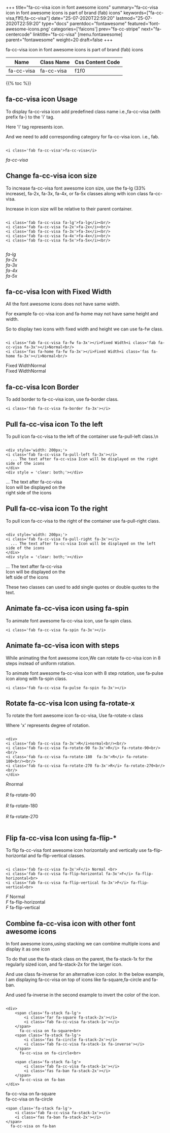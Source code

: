+++
title="fa-cc-visa icon in font awesome icons"
summary="fa-cc-visa icon in font awesome icons is part of brand (fab) icons"
keywords=["fa-cc-visa,f1f0,fa-cc-visa"]
date="25-07-2020T22:59:20"
lastmod="25-07-2020T22:59:20"
type="docs"
parentdoc="fontawesome"
featured='font-awesome-icons.png'
categories=['faicons']
prev="fa-cc-stripe"
next="fa-centercode"
linktitle="fa-cc-visa"
[menu.fontawesome]
parent="fontawesome"
weight=20
draft=false
+++


fa-cc-visa icon in font awesome icons is part of brand (fab) icons

<div class='table-responsive'><table class='table'><thead><tr><th>Name</th><th>Class Name</th><th>Css Content Code</th></tr></thead><tbody><tr><td>fa-cc-visa</td><td>fa-cc-visa</td><td>f1f0</td></tr></tbody></table></div>


{{% toc %}}


## fa-cc-visa icon Usage

To display fa-cc-visa icon add predefined class name i.e.,fa-cc-visa (with prefix fa-) to the 'i' tag.

Here 'i' tag represents icon.

And we need to add corresponding category for fa-cc-visa icon. i.e., fab.


```

<i class='fab fa-cc-visa'>fa-cc-visa</i>
```

<i class='fab fa-cc-visa'>fa-cc-visa</i>




## Change fa-cc-visa icon size
To increase fa-cc-visa font awesome icon size, use the fa-lg (33% increase), fa-2x, fa-3x, fa-4x, or fa-5x classes along with icon class fa-cc-visa.

Increase in icon size will be relative to their parent container. 

```

<i class='fab fa-cc-visa fa-lg'>fa-lg</i><br/>
<i class='fab fa-cc-visa fa-2x'>fa-2x</i><br/>
<i class='fab fa-cc-visa fa-3x'>fa-3x</i><br/>
<i class='fab fa-cc-visa fa-4x'>fa-4x</i><br/>
<i class='fab fa-cc-visa fa-5x'>fa-5x</i><br/>
            
```

<i class='fab fa-cc-visa fa-lg'>fa-lg</i><br/>
<i class='fab fa-cc-visa fa-2x'>fa-2x</i><br/>
<i class='fab fa-cc-visa fa-3x'>fa-3x</i><br/>
<i class='fab fa-cc-visa fa-4x'>fa-4x</i><br/>
<i class='fab fa-cc-visa fa-5x'>fa-5x</i><br/>
            



## fa-cc-visa Icon with Fixed Width 

All the font awesome icons does not have same width.

For example fa-cc-visa icon and fa-home may not have same height and width.

So to display two icons with fixed width and height we can use fa-fw class.


```

<i class='fab fa-cc-visa fa-fw fa-3x'></i>Fixed Width<i class='fab fa-cc-visa fa-3x'></i>Normal<br/>
<i class='fas fa-home fa-fw fa-3x'></i>Fixed Width<i class='fas fa-home fa-3x'></i>Normal<br/>
```

<i class='fab fa-cc-visa fa-fw fa-3x'></i>Fixed Width<i class='fab fa-cc-visa fa-3x'></i>Normal<br/>
<i class='fas fa-home fa-fw fa-3x'></i>Fixed Width<i class='fas fa-home fa-3x'></i>Normal<br/>



## fa-cc-visa Icon Border 

To add border to fa-cc-visa icon, use fa-border class.


```
<i class='fab fa-cc-visa fa-border fa-3x'></i>

```
<i class='fab fa-cc-visa fa-border fa-3x'></i>





## Pull fa-cc-visa icon To the left

To pull icon fa-cc-visa to the left of the container use fa-pull-left class.\n

```

<div style='width: 200px;'>
<i class='fab fa-cc-visa fa-pull-left fa-3x'></i>
  ... The text after fa-cc-visa Icon will be displayed on the right side of the icons
</div>
<div style = 'clear: both;'></div>
```

<div style='width: 200px;'>
<i class='fab fa-cc-visa fa-pull-left fa-3x'></i>
  ... The text after fa-cc-visa Icon will be displayed on the right side of the icons
</div>
<div style = 'clear: both;'></div>




## Pull fa-cc-visa icon To the right
To pull icon fa-cc-visa to the right of the container use fa-pull-right class.

```

<div style='width: 200px;'>
<i class='fab fa-cc-visa fa-pull-right fa-3x'></i>
  ... The text after fa-cc-visa Icon will be displayed on the left side of the icons
</div>
<div style = 'clear: both;'></div>
```

<div style='width: 200px;'>
<i class='fab fa-cc-visa fa-pull-right fa-3x'></i>
  ... The text after fa-cc-visa Icon will be displayed on the left side of the icons
</div>
<div style = 'clear: both;'></div>

These two classes can used to add single quotes or double quotes to the text.


## Animate fa-cc-visa icon using fa-spin
To animate font awesome fa-cc-visa icon, use fa-spin class.

```
<i class='fab fa-cc-visa fa-spin fa-3x'></i>
```
<i class='fab fa-cc-visa fa-spin fa-3x'></i>




## Animate fa-cc-visa icon with steps
While animating the font awesome icon,We can rotate fa-cc-visa icon in 8 steps instead of uniform rotation.

To animate font awesome fa-cc-visa icon with 8 step rotation, use fa-pulse icon along with fa-spin class.


```
<i class='fab fa-cc-visa fa-pulse fa-spin fa-3x'></i>

```
<i class='fab fa-cc-visa fa-pulse fa-spin fa-3x'></i>





## Rotate fa-cc-visa Icon using fa-rotate-x
To rotate the font awesome icon fa-cc-visa, Use fa-rotate-x class

Where 'x' represents degree of rotation.


```

<div>
<i class='fab fa-cc-visa fa-3x'>R</i>normal<br/><br/>
<i class='fab fa-cc-visa fa-rotate-90 fa-3x'>R</i> fa-rotate-90<br/><br/> 
<i class='fab fa-cc-visa fa-rotate-180  fa-3x'>R</i> fa-rotate-180<br/><br/> 
<i class='fab fa-cc-visa fa-rotate-270 fa-3x'>R</i> fa-rotate-270<br/><br/>
</div>
```

<div>
<i class='fab fa-cc-visa fa-3x'>R</i>normal<br/><br/>
<i class='fab fa-cc-visa fa-rotate-90 fa-3x'>R</i> fa-rotate-90<br/><br/> 
<i class='fab fa-cc-visa fa-rotate-180  fa-3x'>R</i> fa-rotate-180<br/><br/> 
<i class='fab fa-cc-visa fa-rotate-270 fa-3x'>R</i> fa-rotate-270<br/><br/>
</div>




## Flip fa-cc-visa Icon using fa-flip-*
To flip fa-cc-visa font awesome icon horizontally and vertically use fa-flip-horizontal and fa-flip-vertical classes. 

```

<i class='fab fa-cc-visa fa-3x'>F</i> Normal <br>
<i class='fab fa-cc-visa fa-flip-horizontal fa-3x'>F</i> fa-flip-horizontal<br>
<i class='fab fa-cc-visa fa-flip-vertical fa-3x'>F</i> fa-flip-vertical<br>
```

<i class='fab fa-cc-visa fa-3x'>F</i> Normal <br>
<i class='fab fa-cc-visa fa-flip-horizontal fa-3x'>F</i> fa-flip-horizontal<br>
<i class='fab fa-cc-visa fa-flip-vertical fa-3x'>F</i> fa-flip-vertical<br>




## Combine fa-cc-visa icon with other font awesome icons
In font awesome icons,using stacking we can combine multiple icons and display it as one icon 

To do that use the fa-stack class on the parent, the fa-stack-1x for the regularly sized icon, and fa-stack-2x for the larger icon.

And use class fa-inverse for an alternative icon color. 
In the below example, I am displaying fa-cc-visa on top of icons like fa-square,fa-circle and fa-ban.

And used fa-inverse in the second example to invert the color of the icon.

```

<div>
    <span class='fa-stack fa-lg'>
        <i class='far fa-square fa-stack-2x'></i>
        <i class='fab fa-cc-visa fa-stack-1x'></i>
    </span>
      fa-cc-visa on fa-square<br>
    <span class='fa-stack fa-lg'>
        <i class='fas fa-circle fa-stack-2x'></i>
        <i class='fab fa-cc-visa fa-stack-1x fa-inverse'></i>
    </span>
      fa-cc-visa on fa-circle<br>

    <span class='fa-stack fa-lg'>
        <i class='fab fa-cc-visa fa-stack-1x'></i>
        <i class='fas fa-ban fa-stack-2x'></i>
    </span>
      fa-cc-visa on fa-ban
</div>
```

<div>
    <span class='fa-stack fa-lg'>
        <i class='far fa-square fa-stack-2x'></i>
        <i class='fab fa-cc-visa fa-stack-1x'></i>
    </span>
      fa-cc-visa on fa-square<br>
    <span class='fa-stack fa-lg'>
        <i class='fas fa-circle fa-stack-2x'></i>
        <i class='fab fa-cc-visa fa-stack-1x fa-inverse'></i>
    </span>
      fa-cc-visa on fa-circle<br>

    <span class='fa-stack fa-lg'>
        <i class='fab fa-cc-visa fa-stack-1x'></i>
        <i class='fas fa-ban fa-stack-2x'></i>
    </span>
      fa-cc-visa on fa-ban
</div>






